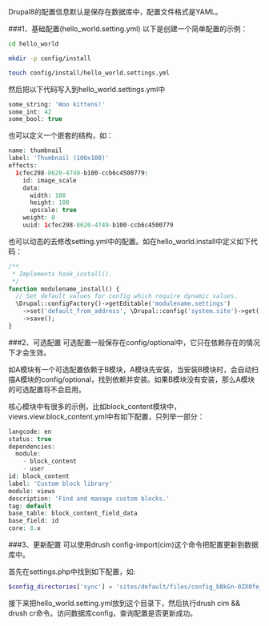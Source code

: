 Drupal8的配置信息默认是保存在数据库中，配置文件格式是YAML。

###1、基础配置(hello_world.setting.yml)
以下是创建一个简单配置的示例：

```bash
cd hello_world

mkdir -p config/install

touch config/install/hello_world.settings.yml
```

然后把以下代码写入到hello_world.settings.yml中

```php
some_string: 'Woo kittens!'
some_int: 42
some_bool: true
```

也可以定义一个嵌套的结构，如：

```php
name: thumbnail
label: 'Thumbnail (100x100)'
effects:
  1cfec298-8620-4749-b100-ccb6c4500779:
    id: image_scale
    data:
      width: 100
      height: 100
      upscale: true
    weight: 0
    uuid: 1cfec298-8620-4749-b100-ccb6c4500779
```

也可以动态的去修改setting.yml中的配置。如在hello_world.install中定义如下代码：

```php
/**
 * Implements hook_install().
 */
function modulename_install() {
  // Set default values for config which require dynamic values.
  \Drupal::configFactory()->getEditable('modulename.settings')
    ->set('default_from_address', \Drupal::config('system.site')->get('mail'))
    ->save();
}
```

###2、可选配置
可选配置一般保存在config/optional中，它只在依赖存在的情况下才会生效。

如A模块有一个可选配置依赖于B模块，A模块先安装，当安装B模块时，会自动扫描A模块的config/optional，找到依赖并安装。如果B模块没有安装，那么A模块的可选配置将不会启用。

核心模块中有很多的示例，比如block_content模块中，views.view.block_content.yml中有如下配置，只列举一部分：

```php
langcode: en
status: true
dependencies:
  module:
    - block_content
    - user
id: block_content
label: 'Custom block library'
module: views
description: 'Find and manage custom blocks.'
tag: default
base_table: block_content_field_data
base_field: id
core: 8.x
```

###3、更新配置
可以使用drush config-import(cim)这个命令把配置更新到数据库中。

首先在settings.php中找到如下配置，如:

```php
$config_directories['sync'] = 'sites/default/files/config_bBkGn-0ZX0fe_fnnlVS3dmxhz7_z6guu819vcYXEpc4NtTBYgr8vB2Tqwp0t8-Oz9j71_los1g/sync';
```

接下来把hello_world.setting.yml放到这个目录下，然后执行drush cim && drush cr命令。访问数据库config，查询配置是否更新成功。
